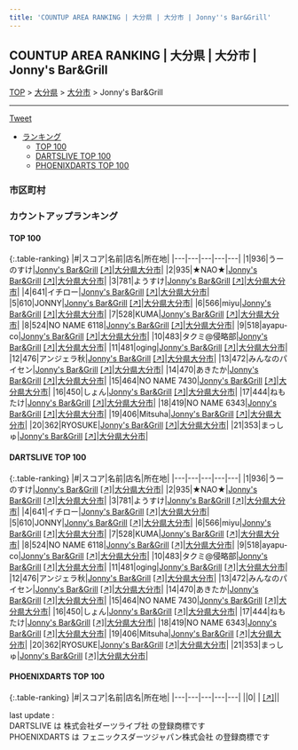 ```yaml
---
title: 'COUNTUP AREA RANKING | 大分県 | 大分市 | Jonny''s Bar&Grill'
---
```

## COUNTUP AREA RANKING | 大分県 | 大分市 | Jonny's Bar&Grill

[TOP](/darts/rank/) > [大分県](/darts/rank/大分県/) > [大分市](/darts/rank/大分県/大分市/) > Jonny's Bar&Grill

___

<a href="https://twitter.com/share?ref_src=twsrc%5Etfw" data-text="COUNTUP AREA RANKING | 大分県大分市Jonny's Bar&Grill" class="twitter-share-button" data-hashtags="DARTSLIVE,PHOENIXDARTS,darts,ダーツ" data-show-count="false">Tweet</a>

* [ランキング](#カウントアップランキング)
    * [TOP 100](#top-100)
    * [DARTSLIVE TOP 100](#dartslive-top-100)
    * [PHOENIXDARTS TOP 100](#phoenixdarts-top-100)

### 市区町村

<ul>

</ul>

### カウントアップランキング

#### TOP 100



{:.table-ranking}
|#|スコア|名前|店名|所在地|
|---|---|---|---|---|
|1|936|<span class="rank-name-dl">うーのすけ</span>|<a href="/darts/rank/shops/dd661a2d9d7e6abfb21333aee1bd51e4.html">Jonny's Bar&Grill</a> <a href="https://search.dartslive.com/jp/shop/dd661a2d9d7e6abfb21333aee1bd51e4">[↗]</a>|<a href="/darts/rank/大分県/大分市">大分県大分市</a>|
|2|935|<span class="rank-name-dl">★NAO★</span>|<a href="/darts/rank/shops/dd661a2d9d7e6abfb21333aee1bd51e4.html">Jonny's Bar&Grill</a> <a href="https://search.dartslive.com/jp/shop/dd661a2d9d7e6abfb21333aee1bd51e4">[↗]</a>|<a href="/darts/rank/大分県/大分市">大分県大分市</a>|
|3|781|<span class="rank-name-dl">ようすけ</span>|<a href="/darts/rank/shops/dd661a2d9d7e6abfb21333aee1bd51e4.html">Jonny's Bar&Grill</a> <a href="https://search.dartslive.com/jp/shop/dd661a2d9d7e6abfb21333aee1bd51e4">[↗]</a>|<a href="/darts/rank/大分県/大分市">大分県大分市</a>|
|4|641|<span class="rank-name-dl">イチロー</span>|<a href="/darts/rank/shops/dd661a2d9d7e6abfb21333aee1bd51e4.html">Jonny's Bar&Grill</a> <a href="https://search.dartslive.com/jp/shop/dd661a2d9d7e6abfb21333aee1bd51e4">[↗]</a>|<a href="/darts/rank/大分県/大分市">大分県大分市</a>|
|5|610|<span class="rank-name-dl">JONNY</span>|<a href="/darts/rank/shops/dd661a2d9d7e6abfb21333aee1bd51e4.html">Jonny's Bar&Grill</a> <a href="https://search.dartslive.com/jp/shop/dd661a2d9d7e6abfb21333aee1bd51e4">[↗]</a>|<a href="/darts/rank/大分県/大分市">大分県大分市</a>|
|6|566|<span class="rank-name-dl">miyu</span>|<a href="/darts/rank/shops/dd661a2d9d7e6abfb21333aee1bd51e4.html">Jonny's Bar&Grill</a> <a href="https://search.dartslive.com/jp/shop/dd661a2d9d7e6abfb21333aee1bd51e4">[↗]</a>|<a href="/darts/rank/大分県/大分市">大分県大分市</a>|
|7|528|<span class="rank-name-dl">KUMA</span>|<a href="/darts/rank/shops/dd661a2d9d7e6abfb21333aee1bd51e4.html">Jonny's Bar&Grill</a> <a href="https://search.dartslive.com/jp/shop/dd661a2d9d7e6abfb21333aee1bd51e4">[↗]</a>|<a href="/darts/rank/大分県/大分市">大分県大分市</a>|
|8|524|<span class="rank-name-dl">NO NAME 6118</span>|<a href="/darts/rank/shops/dd661a2d9d7e6abfb21333aee1bd51e4.html">Jonny's Bar&Grill</a> <a href="https://search.dartslive.com/jp/shop/dd661a2d9d7e6abfb21333aee1bd51e4">[↗]</a>|<a href="/darts/rank/大分県/大分市">大分県大分市</a>|
|9|518|<span class="rank-name-dl">ayapu-co</span>|<a href="/darts/rank/shops/dd661a2d9d7e6abfb21333aee1bd51e4.html">Jonny's Bar&Grill</a> <a href="https://search.dartslive.com/jp/shop/dd661a2d9d7e6abfb21333aee1bd51e4">[↗]</a>|<a href="/darts/rank/大分県/大分市">大分県大分市</a>|
|10|483|<span class="rank-name-dl">タクミ@侵略部</span>|<a href="/darts/rank/shops/dd661a2d9d7e6abfb21333aee1bd51e4.html">Jonny's Bar&Grill</a> <a href="https://search.dartslive.com/jp/shop/dd661a2d9d7e6abfb21333aee1bd51e4">[↗]</a>|<a href="/darts/rank/大分県/大分市">大分県大分市</a>|
|11|481|<span class="rank-name-dl">oging</span>|<a href="/darts/rank/shops/dd661a2d9d7e6abfb21333aee1bd51e4.html">Jonny's Bar&Grill</a> <a href="https://search.dartslive.com/jp/shop/dd661a2d9d7e6abfb21333aee1bd51e4">[↗]</a>|<a href="/darts/rank/大分県/大分市">大分県大分市</a>|
|12|476|<span class="rank-name-dl">アンジェラ秋</span>|<a href="/darts/rank/shops/dd661a2d9d7e6abfb21333aee1bd51e4.html">Jonny's Bar&Grill</a> <a href="https://search.dartslive.com/jp/shop/dd661a2d9d7e6abfb21333aee1bd51e4">[↗]</a>|<a href="/darts/rank/大分県/大分市">大分県大分市</a>|
|13|472|<span class="rank-name-dl">みんなのパイセン</span>|<a href="/darts/rank/shops/dd661a2d9d7e6abfb21333aee1bd51e4.html">Jonny's Bar&Grill</a> <a href="https://search.dartslive.com/jp/shop/dd661a2d9d7e6abfb21333aee1bd51e4">[↗]</a>|<a href="/darts/rank/大分県/大分市">大分県大分市</a>|
|14|470|<span class="rank-name-dl">あきたか</span>|<a href="/darts/rank/shops/dd661a2d9d7e6abfb21333aee1bd51e4.html">Jonny's Bar&Grill</a> <a href="https://search.dartslive.com/jp/shop/dd661a2d9d7e6abfb21333aee1bd51e4">[↗]</a>|<a href="/darts/rank/大分県/大分市">大分県大分市</a>|
|15|464|<span class="rank-name-dl">NO NAME 7430</span>|<a href="/darts/rank/shops/dd661a2d9d7e6abfb21333aee1bd51e4.html">Jonny's Bar&Grill</a> <a href="https://search.dartslive.com/jp/shop/dd661a2d9d7e6abfb21333aee1bd51e4">[↗]</a>|<a href="/darts/rank/大分県/大分市">大分県大分市</a>|
|16|450|<span class="rank-name-dl">しょん</span>|<a href="/darts/rank/shops/dd661a2d9d7e6abfb21333aee1bd51e4.html">Jonny's Bar&Grill</a> <a href="https://search.dartslive.com/jp/shop/dd661a2d9d7e6abfb21333aee1bd51e4">[↗]</a>|<a href="/darts/rank/大分県/大分市">大分県大分市</a>|
|17|444|<span class="rank-name-dl">ねもたけ</span>|<a href="/darts/rank/shops/dd661a2d9d7e6abfb21333aee1bd51e4.html">Jonny's Bar&Grill</a> <a href="https://search.dartslive.com/jp/shop/dd661a2d9d7e6abfb21333aee1bd51e4">[↗]</a>|<a href="/darts/rank/大分県/大分市">大分県大分市</a>|
|18|419|<span class="rank-name-dl">NO NAME 6343</span>|<a href="/darts/rank/shops/dd661a2d9d7e6abfb21333aee1bd51e4.html">Jonny's Bar&Grill</a> <a href="https://search.dartslive.com/jp/shop/dd661a2d9d7e6abfb21333aee1bd51e4">[↗]</a>|<a href="/darts/rank/大分県/大分市">大分県大分市</a>|
|19|406|<span class="rank-name-dl">Mitsuha</span>|<a href="/darts/rank/shops/dd661a2d9d7e6abfb21333aee1bd51e4.html">Jonny's Bar&Grill</a> <a href="https://search.dartslive.com/jp/shop/dd661a2d9d7e6abfb21333aee1bd51e4">[↗]</a>|<a href="/darts/rank/大分県/大分市">大分県大分市</a>|
|20|362|<span class="rank-name-dl">RYOSUKE</span>|<a href="/darts/rank/shops/dd661a2d9d7e6abfb21333aee1bd51e4.html">Jonny's Bar&Grill</a> <a href="https://search.dartslive.com/jp/shop/dd661a2d9d7e6abfb21333aee1bd51e4">[↗]</a>|<a href="/darts/rank/大分県/大分市">大分県大分市</a>|
|21|353|<span class="rank-name-dl">まっしゅ</span>|<a href="/darts/rank/shops/dd661a2d9d7e6abfb21333aee1bd51e4.html">Jonny's Bar&Grill</a> <a href="https://search.dartslive.com/jp/shop/dd661a2d9d7e6abfb21333aee1bd51e4">[↗]</a>|<a href="/darts/rank/大分県/大分市">大分県大分市</a>|


#### DARTSLIVE TOP 100



{:.table-ranking}
|#|スコア|名前|店名|所在地|
|---|---|---|---|---|
|1|936|<span class="rank-name-dl">うーのすけ</span>|<a href="/darts/rank/shops/dd661a2d9d7e6abfb21333aee1bd51e4.html">Jonny's Bar&Grill</a> <a href="https://search.dartslive.com/jp/shop/dd661a2d9d7e6abfb21333aee1bd51e4">[↗]</a>|<a href="/darts/rank/大分県/大分市">大分県大分市</a>|
|2|935|<span class="rank-name-dl">★NAO★</span>|<a href="/darts/rank/shops/dd661a2d9d7e6abfb21333aee1bd51e4.html">Jonny's Bar&Grill</a> <a href="https://search.dartslive.com/jp/shop/dd661a2d9d7e6abfb21333aee1bd51e4">[↗]</a>|<a href="/darts/rank/大分県/大分市">大分県大分市</a>|
|3|781|<span class="rank-name-dl">ようすけ</span>|<a href="/darts/rank/shops/dd661a2d9d7e6abfb21333aee1bd51e4.html">Jonny's Bar&Grill</a> <a href="https://search.dartslive.com/jp/shop/dd661a2d9d7e6abfb21333aee1bd51e4">[↗]</a>|<a href="/darts/rank/大分県/大分市">大分県大分市</a>|
|4|641|<span class="rank-name-dl">イチロー</span>|<a href="/darts/rank/shops/dd661a2d9d7e6abfb21333aee1bd51e4.html">Jonny's Bar&Grill</a> <a href="https://search.dartslive.com/jp/shop/dd661a2d9d7e6abfb21333aee1bd51e4">[↗]</a>|<a href="/darts/rank/大分県/大分市">大分県大分市</a>|
|5|610|<span class="rank-name-dl">JONNY</span>|<a href="/darts/rank/shops/dd661a2d9d7e6abfb21333aee1bd51e4.html">Jonny's Bar&Grill</a> <a href="https://search.dartslive.com/jp/shop/dd661a2d9d7e6abfb21333aee1bd51e4">[↗]</a>|<a href="/darts/rank/大分県/大分市">大分県大分市</a>|
|6|566|<span class="rank-name-dl">miyu</span>|<a href="/darts/rank/shops/dd661a2d9d7e6abfb21333aee1bd51e4.html">Jonny's Bar&Grill</a> <a href="https://search.dartslive.com/jp/shop/dd661a2d9d7e6abfb21333aee1bd51e4">[↗]</a>|<a href="/darts/rank/大分県/大分市">大分県大分市</a>|
|7|528|<span class="rank-name-dl">KUMA</span>|<a href="/darts/rank/shops/dd661a2d9d7e6abfb21333aee1bd51e4.html">Jonny's Bar&Grill</a> <a href="https://search.dartslive.com/jp/shop/dd661a2d9d7e6abfb21333aee1bd51e4">[↗]</a>|<a href="/darts/rank/大分県/大分市">大分県大分市</a>|
|8|524|<span class="rank-name-dl">NO NAME 6118</span>|<a href="/darts/rank/shops/dd661a2d9d7e6abfb21333aee1bd51e4.html">Jonny's Bar&Grill</a> <a href="https://search.dartslive.com/jp/shop/dd661a2d9d7e6abfb21333aee1bd51e4">[↗]</a>|<a href="/darts/rank/大分県/大分市">大分県大分市</a>|
|9|518|<span class="rank-name-dl">ayapu-co</span>|<a href="/darts/rank/shops/dd661a2d9d7e6abfb21333aee1bd51e4.html">Jonny's Bar&Grill</a> <a href="https://search.dartslive.com/jp/shop/dd661a2d9d7e6abfb21333aee1bd51e4">[↗]</a>|<a href="/darts/rank/大分県/大分市">大分県大分市</a>|
|10|483|<span class="rank-name-dl">タクミ@侵略部</span>|<a href="/darts/rank/shops/dd661a2d9d7e6abfb21333aee1bd51e4.html">Jonny's Bar&Grill</a> <a href="https://search.dartslive.com/jp/shop/dd661a2d9d7e6abfb21333aee1bd51e4">[↗]</a>|<a href="/darts/rank/大分県/大分市">大分県大分市</a>|
|11|481|<span class="rank-name-dl">oging</span>|<a href="/darts/rank/shops/dd661a2d9d7e6abfb21333aee1bd51e4.html">Jonny's Bar&Grill</a> <a href="https://search.dartslive.com/jp/shop/dd661a2d9d7e6abfb21333aee1bd51e4">[↗]</a>|<a href="/darts/rank/大分県/大分市">大分県大分市</a>|
|12|476|<span class="rank-name-dl">アンジェラ秋</span>|<a href="/darts/rank/shops/dd661a2d9d7e6abfb21333aee1bd51e4.html">Jonny's Bar&Grill</a> <a href="https://search.dartslive.com/jp/shop/dd661a2d9d7e6abfb21333aee1bd51e4">[↗]</a>|<a href="/darts/rank/大分県/大分市">大分県大分市</a>|
|13|472|<span class="rank-name-dl">みんなのパイセン</span>|<a href="/darts/rank/shops/dd661a2d9d7e6abfb21333aee1bd51e4.html">Jonny's Bar&Grill</a> <a href="https://search.dartslive.com/jp/shop/dd661a2d9d7e6abfb21333aee1bd51e4">[↗]</a>|<a href="/darts/rank/大分県/大分市">大分県大分市</a>|
|14|470|<span class="rank-name-dl">あきたか</span>|<a href="/darts/rank/shops/dd661a2d9d7e6abfb21333aee1bd51e4.html">Jonny's Bar&Grill</a> <a href="https://search.dartslive.com/jp/shop/dd661a2d9d7e6abfb21333aee1bd51e4">[↗]</a>|<a href="/darts/rank/大分県/大分市">大分県大分市</a>|
|15|464|<span class="rank-name-dl">NO NAME 7430</span>|<a href="/darts/rank/shops/dd661a2d9d7e6abfb21333aee1bd51e4.html">Jonny's Bar&Grill</a> <a href="https://search.dartslive.com/jp/shop/dd661a2d9d7e6abfb21333aee1bd51e4">[↗]</a>|<a href="/darts/rank/大分県/大分市">大分県大分市</a>|
|16|450|<span class="rank-name-dl">しょん</span>|<a href="/darts/rank/shops/dd661a2d9d7e6abfb21333aee1bd51e4.html">Jonny's Bar&Grill</a> <a href="https://search.dartslive.com/jp/shop/dd661a2d9d7e6abfb21333aee1bd51e4">[↗]</a>|<a href="/darts/rank/大分県/大分市">大分県大分市</a>|
|17|444|<span class="rank-name-dl">ねもたけ</span>|<a href="/darts/rank/shops/dd661a2d9d7e6abfb21333aee1bd51e4.html">Jonny's Bar&Grill</a> <a href="https://search.dartslive.com/jp/shop/dd661a2d9d7e6abfb21333aee1bd51e4">[↗]</a>|<a href="/darts/rank/大分県/大分市">大分県大分市</a>|
|18|419|<span class="rank-name-dl">NO NAME 6343</span>|<a href="/darts/rank/shops/dd661a2d9d7e6abfb21333aee1bd51e4.html">Jonny's Bar&Grill</a> <a href="https://search.dartslive.com/jp/shop/dd661a2d9d7e6abfb21333aee1bd51e4">[↗]</a>|<a href="/darts/rank/大分県/大分市">大分県大分市</a>|
|19|406|<span class="rank-name-dl">Mitsuha</span>|<a href="/darts/rank/shops/dd661a2d9d7e6abfb21333aee1bd51e4.html">Jonny's Bar&Grill</a> <a href="https://search.dartslive.com/jp/shop/dd661a2d9d7e6abfb21333aee1bd51e4">[↗]</a>|<a href="/darts/rank/大分県/大分市">大分県大分市</a>|
|20|362|<span class="rank-name-dl">RYOSUKE</span>|<a href="/darts/rank/shops/dd661a2d9d7e6abfb21333aee1bd51e4.html">Jonny's Bar&Grill</a> <a href="https://search.dartslive.com/jp/shop/dd661a2d9d7e6abfb21333aee1bd51e4">[↗]</a>|<a href="/darts/rank/大分県/大分市">大分県大分市</a>|
|21|353|<span class="rank-name-dl">まっしゅ</span>|<a href="/darts/rank/shops/dd661a2d9d7e6abfb21333aee1bd51e4.html">Jonny's Bar&Grill</a> <a href="https://search.dartslive.com/jp/shop/dd661a2d9d7e6abfb21333aee1bd51e4">[↗]</a>|<a href="/darts/rank/大分県/大分市">大分県大分市</a>|


#### PHOENIXDARTS TOP 100



{:.table-ranking}
|#|スコア|名前|店名|所在地|
|---|---|---|---|---|
||0|<span class="rank-name-dl"> </span>|<a href="/darts/rank/shops/.html"></a> <a href="">[↗]</a>|<a href="/darts/rank//"></a>|


<div class="footer border-top border-gray-light mt-5 pt-3 text-right text-gray">
    last update : <span style="font-weight: italic" id="foot_last_modified"></span><br />
    DARTSLIVE は 株式会社ダーツライブ社 の登録商標です<br />
    PHOENIXDARTS は フェニックスダーツジャパン株式会社 の登録商標です<br />
</div>

<script src="https://cdnjs.cloudflare.com/ajax/libs/jquery.tablesorter/2.31.3/js/jquery.tablesorter.min.js" integrity="sha512-qzgd5cYSZcosqpzpn7zF2ZId8f/8CHmFKZ8j7mU4OUXTNRd5g+ZHBPsgKEwoqxCtdQvExE5LprwwPAgoicguNg==" crossorigin="anonymous" referrerpolicy="no-referrer"></script>
<link rel="stylesheet" href="https://cdnjs.cloudflare.com/ajax/libs/jquery.tablesorter/2.31.3/css/theme.default.min.css" integrity="sha512-wghhOJkjQX0Lh3NSWvNKeZ0ZpNn+SPVXX1Qyc9OCaogADktxrBiBdKGDoqVUOyhStvMBmJQ8ZdMHiR3wuEq8+w==" crossorigin="anonymous" referrerpolicy="no-referrer" />
<script>
$(function() {
    $(".table-ranking").tablesorter({sortList:[[0, 0]]});
    $("#foot_last_modified").text(formatDate(new Date(document.lastModified), 'yyyy-MM-dd HH:mm:ss'));
});
</script>

<script async src="https://platform.twitter.com/widgets.js" charset="utf-8"></script>